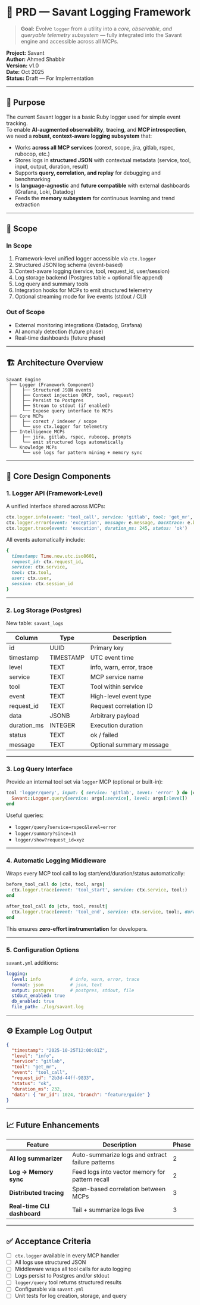 # 🧾 PRD — Savant Logging Framework

> **Goal:** Evolve `logger` from a utility into a *core, observable, and queryable telemetry subsystem* — fully integrated into the Savant engine and accessible across all MCPs.

**Project:** Savant  
**Author:** Ahmed Shabbir  
**Version:** v1.0  
**Date:** Oct 2025  
**Status:** Draft — For Implementation

---

## 🎯 Purpose

The current Savant logger is a basic Ruby logger used for simple event tracking.  
To enable **AI-augmented observability**, **tracing**, and **MCP introspection**, we need a **robust, context-aware logging subsystem** that:

- Works **across all MCP services** (corext, scope, jira, gitlab, rspec, rubocop, etc.)
- Stores logs in **structured JSON** with contextual metadata (service, tool, input, output, duration, result)
- Supports **query, correlation, and replay** for debugging and benchmarking
- Is **language-agnostic** and **future compatible** with external dashboards (Grafana, Loki, Datadog)
- Feeds the **memory subsystem** for continuous learning and trend extraction

---

## 🧩 Scope

### In Scope
1. Framework-level unified logger accessible via `ctx.logger`
2. Structured JSON log schema (event-based)
3. Context-aware logging (service, tool, request_id, user/session)
4. Log storage backend (Postgres table + optional file append)
5. Log query and summary tools
6. Integration hooks for MCPs to emit structured telemetry
7. Optional streaming mode for live events (stdout / CLI)

### Out of Scope
- External monitoring integrations (Datadog, Grafana)
- AI anomaly detection (future phase)
- Real-time dashboards (future phase)

---

## 🏗️ Architecture Overview

```
Savant Engine
 ├── Logger (Framework Component)
 │    ├── Structured JSON events
 │    ├── Context injection (MCP, tool, request)
 │    ├── Persist to Postgres
 │    ├── Stream to stdout (if enabled)
 │    └── Expose query interface to MCPs
 ├── Core MCPs
 │    ├── corext / indexer / scope
 │    └── use ctx.logger for telemetry
 ├── Intelligence MCPs
 │    ├── jira, gitlab, rspec, rubocop, prompts
 │    └── emit structured logs automatically
 └── Knowledge MCPs
      └── use logs for pattern mining + memory sync
```

---

## 🧱 Core Design Components

### 1. **Logger API (Framework-Level)**

A unified interface shared across MCPs:

```ruby
ctx.logger.info(event: 'tool_call', service: 'gitlab', tool: 'get_mr', data: { mr_id: 42 })
ctx.logger.error(event: 'exception', message: e.message, backtrace: e.backtrace)
ctx.logger.trace(event: 'execution', duration_ms: 245, status: 'ok')
```

All events automatically include:
```ruby
{
  timestamp: Time.now.utc.iso8601,
  request_id: ctx.request_id,
  service: ctx.service,
  tool: ctx.tool,
  user: ctx.user,
  session: ctx.session_id
}
```

---

### 2. **Log Storage (Postgres)**

New table: `savant_logs`

| Column | Type | Description |
|--------|------|--------------|
| id | UUID | Primary key |
| timestamp | TIMESTAMP | UTC event time |
| level | TEXT | info, warn, error, trace |
| service | TEXT | MCP service name |
| tool | TEXT | Tool within service |
| event | TEXT | High-level event type |
| request_id | TEXT | Request correlation ID |
| data | JSONB | Arbitrary payload |
| duration_ms | INTEGER | Execution duration |
| status | TEXT | ok / failed |
| message | TEXT | Optional summary message |

---

### 3. **Log Query Interface**

Provide an internal tool set via `logger` MCP (optional or built-in):

```ruby
tool 'logger/query', input: { service: 'gitlab', level: 'error' } do |ctx, args|
  Savant::Logger.query(service: args[:service], level: args[:level])
end
```

Useful queries:
- `logger/query?service=rspec&level=error`
- `logger/summary?since=1h`
- `logger/show?request_id=xyz`

---

### 4. **Automatic Logging Middleware**

Wraps every MCP tool call to log start/end/duration/status automatically:

```ruby
before_tool_call do |ctx, tool, args|
  ctx.logger.trace(event: 'tool_start', service: ctx.service, tool:)
end

after_tool_call do |ctx, tool, result|
  ctx.logger.trace(event: 'tool_end', service: ctx.service, tool:, duration_ms: ctx.elapsed)
end
```

This ensures **zero-effort instrumentation** for developers.

---

### 5. **Configuration Options**

`savant.yml` additions:

```yaml
logging:
  level: info           # info, warn, error, trace
  format: json          # json, text
  output: postgres      # postgres, stdout, file
  stdout_enabled: true
  db_enabled: true
  file_path: ./log/savant.log
```

---

## ⚙️ Example Log Output

```json
{
  "timestamp": "2025-10-25T12:00:01Z",
  "level": "info",
  "service": "gitlab",
  "tool": "get_mr",
  "event": "tool_call",
  "request_id": "2b3d-44ff-9833",
  "status": "ok",
  "duration_ms": 232,
  "data": { "mr_id": 1024, "branch": "feature/guide" }
}
```

---

## 📈 Future Enhancements

| Feature | Description | Phase |
|----------|--------------|--------|
| **AI log summarizer** | Auto-summarize logs and extract failure patterns | 2 |
| **Log → Memory sync** | Feed logs into vector memory for pattern recall | 2 |
| **Distributed tracing** | Span-based correlation between MCPs | 3 |
| **Real-time CLI dashboard** | Tail + summarize logs live | 3 |

---

## ✅ Acceptance Criteria

- [ ] `ctx.logger` available in every MCP handler  
- [ ] All logs use structured JSON  
- [ ] Middleware wraps all tool calls for auto logging  
- [ ] Logs persist to Postgres and/or stdout  
- [ ] `logger/query` tool returns structured results  
- [ ] Configurable via `savant.yml`  
- [ ] Unit tests for log creation, storage, and query  
